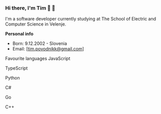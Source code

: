 ### Hi there, I'm Tim 👋 👋

I'm a software developer currently studying at The School of Electric and Computer Science in Velenje.

**Personal info**
- Born: 9.12.2002 - Slovenia
- Email: [tim.povodnikk@gmail.com]

Favourite languages
JavaScript

TypeScript

Python

C#

Go

C++



